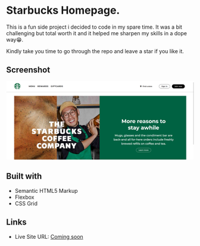 # Starbucks Homepage.

This is a fun side project i decided to code in my spare time. It was a bit challenging but total worth it and it helped me sharpen my skills in a dope way😁.

Kindly take you time to go through the repo and leave a star if you like it.

## Screenshot

![](./CoffeeTech/Desktop-Showcase.png)

## Built with

- Semantic HTML5 Markup
- Flexbox
- CSS Grid

## Links

- Live Site URL: [Coming soon](https://comingsoon.com)
